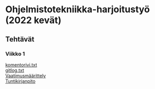 # Ohjelmistotekniikka-harjoitustyö (2022 kevät)

## Tehtävät

### Viikko 1

[komentorivi.txt](laskarit/viikko1/komentorivi.txt)  
[gitlog.txt](laskarit/viikko1/gitlog.txt)  
[Vaatimusmäärittely](harjoitustyo/requirements-specification.md)  
[Tuntikirjanpito](harjoitustyo/hours-record.md)
